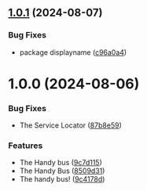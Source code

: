 ## [1.0.1](https://github.com/indiegabo/handy-service-locator/compare/v1.0.0...v1.0.1) (2024-08-07)


### Bug Fixes

* package displayname ([c96a0a4](https://github.com/indiegabo/handy-service-locator/commit/c96a0a4d67ee132eb179e3b0cf77d0d07d9a86ee))

# 1.0.0 (2024-08-06)


### Bug Fixes

* The Service Locator ([87b8e59](https://github.com/indiegabo/handy-service-locator/commit/87b8e59ac66c2953829e937fce62df4f3932f7f1))


### Features

* The Handy bus ([9c7d115](https://github.com/indiegabo/handy-service-locator/commit/9c7d115342fc23fb14f5ca7dbcbb404852d048df))
* The Handy Bus ([8509d31](https://github.com/indiegabo/handy-service-locator/commit/8509d31ee98cd3253e5eac9af86c3b49b432c958))
* The handy bus! ([9c4178d](https://github.com/indiegabo/handy-service-locator/commit/9c4178d17bac9548dc8c546e537dfd7ed7d571e7))
